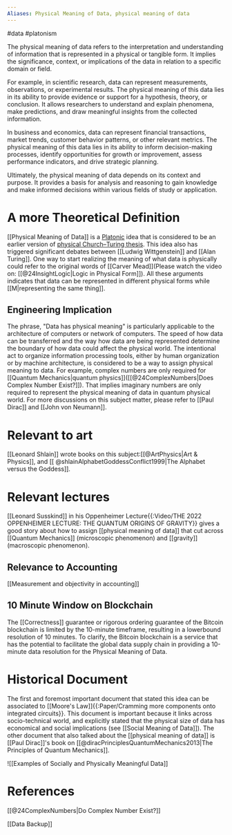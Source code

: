 ```yaml
---
Aliases: Physical Meaning of Data, physical meaning of data
---
```

#data #platonism

The physical meaning of data refers to the interpretation and understanding of information that is represented in a physical or tangible form. It implies the significance, context, or implications of the data in relation to a specific domain or field.

For example, in scientific research, data can represent measurements, observations, or experimental results. The physical meaning of this data lies in its ability to provide evidence or support for a hypothesis, theory, or conclusion. It allows researchers to understand and explain phenomena, make predictions, and draw meaningful insights from the collected information.

In business and economics, data can represent financial transactions, market trends, customer behavior patterns, or other relevant metrics. The physical meaning of this data lies in its ability to inform decision-making processes, identify opportunities for growth or improvement, assess performance indicators, and drive strategic planning.

Ultimately, the physical meaning of data depends on its context and purpose. It provides a basis for analysis and reasoning to gain knowledge and make informed decisions within various fields of study or application.

# A more Theoretical Definition
[[Physical Meaning of Data]] is a [Platonic](https://en.wikipedia.org/wiki/Theory_of_forms) idea that is considered to be an earlier version of [physical Church–Turing thesis](https://en.wikipedia.org/wiki/Church–Turing_thesis#Variations). This idea also has triggered significant debates between [[Ludwig Wittgenstein]] and [[Alan Turing]]. One way to start realizing the meaning of what data is physically could refer to the original words of [[Carver Mead]](Please watch the video on: [[@24InsightLogic|Logic in Physical Form]]). All these arguments indicates that data can be represented in different physical forms while [[M|representing the same thing]].
## Engineering Implication

The phrase, "Data has physical meaning" is particularly applicable to the architecture of computers or network of computers. The speed of how data can be transferred and the way how data are being represented determine the boundary of how data could affect the physical world. The intentional act to organize information processing tools, either by human organization or by machine architecture, is considered to be a way to assign physical meaning to data. For example, complex numbers are only required for [[Quantum Mechanics|quantum physics]]([[@24ComplexNumbers|Does Complex Number Exist?]]). That implies imaginary numbers are only required to represent the physical meaning of data in quantum physical world. For more discussions on this subject matter, please refer to [[Paul Dirac]] and [[John von Neumann]].

# Relevant to art
[[Leonard Shlain]] wrote books on this subject:[[@ArtPhysics|Art & Physics]], and [[ @shlainAlphabetGoddessConflict1999|The Alphabet versus the Goddess]].

# Relevant lectures
[[Leonard Susskind]] in his Oppenheimer Lecture<ref>{{:Video/THE 2022 OPPENHEIMER LECTURE: THE QUANTUM ORIGINS OF GRAVITY}}</ref> gives a good story about how to assign [[physical meaning of data]] that cut across [[Quantum Mechanics]] (microscopic phenomenon) and [[gravity]](macroscopic phenomenon).

## Relevance to Accounting
[[Measurement and objectivity in accounting]]

## 10 Minute Window on Blockchain
The [[Correctness]] guarantee or rigorous ordering guarantee of the Bitcoin blockchain is limited by the 10-minute timeframe, resulting in a lowerbound resolution of 10 minutes. To clarify, the Bitcoin blockchain is a service that has the potential to facilitate the global data supply chain in providing a 10-minute data resolution for the Physical Meaning of Data.
# Historical Document
The first and foremost important document that stated this idea can be associated to [[Moore's Law]]<ref>{{:Paper/Cramming more components onto integrated circuits}}</ref>. This document is important because it links across socio-technical world, and explicitly stated that the physical size of data has economical and social implications (see [[Social Meaning of Data]]). The other document that also talked about the [[physical meaning of data]] is [[Paul Dirac]]'s book on [[@diracPrinciplesQuantumMechanics2013|The Principles of Quantum Mechanics]].


![[Examples of Socially and Physically Meaningful Data]]
# References

[[@24ComplexNumbers|Do Complex Number Exist?]]

[[Data Backup]]